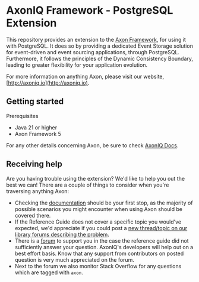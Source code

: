 # AxonIQ Framework - PostgreSQL Extension

This repository provides an extension to the [Axon Framework](https://github.com/AxonFramework/AxonFramework), for using
it with PostgreSQL. It does so by providing a dedicated Event Storage solution for event-driven and event sourcing applications, through PostgreSQL.
Furthermore, it follows the principles of the Dynamic Consistency Boundary, leading to greater flexibility for your application evolution.

For more information on anything Axon, please visit our website, [http://axoniq.io](http://axoniq.io).

## Getting started

Prerequisites

* Java 21 or higher
* Axon Framework 5

For any other details concerning Axon, be sure to check [AxonIQ Docs](https://docs.axoniq.io/home/).

## Receiving help

Are you having trouble using the extension?
We'd like to help you out the best we can!
There are a couple of things to consider when you're traversing anything Axon:

* Checking the [documentation](https://docs.axoniq.io/home/) should be your first stop,
  as the majority of possible scenarios you might encounter when using Axon should be covered there.
* If the Reference Guide does not cover a specific topic you would've expected,
  we'd appreciate if you could post
  a [new thread/topic on our library forums describing the problem](https://discuss.axoniq.io/c/26).
* There is a [forum](https://discuss.axoniq.io/) to support you in the case the reference guide did not sufficiently
  answer your question.
  AxonIQ's developers will help out on a best effort basis.
  Know that any support from contributors on posted question is very much appreciated on the forum.
* Next to the forum we also monitor Stack Overflow for any questions which are tagged with `axon`.
